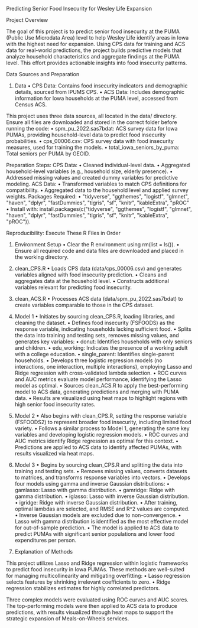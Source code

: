 Predicting Senior Food Insecurity for Wesley Life Expansion

Project Overview

The goal of this project is to predict senior food insecurity at the PUMA (Public Use Microdata Area) level to help Wesley Life identify areas in Iowa with the highest need for expansion. Using CPS data for training and ACS data for real-world predictions, the project builds predictive models that analyze household characteristics and aggregate findings at the PUMA level. This effort provides actionable insights into food insecurity patterns. 

Data Sources and Preparation

1.	Data
	•	CPS Data: Contains food insecurity indicators and demographic details, sourced from IPUMS CPS.
	•	ACS Data: Includes demographic information for Iowa households at the PUMA level, accessed from Census ACS.

This project uses three data sources, all located in the data/ directory. Ensure all files are downloaded and stored in the correct folder before running the code:
	•	spm_pu_2022.sas7bdat: ACS survey data for Iowa PUMAs, providing household-level data to predict food insecurity probabilities.
	•	cps_00006.csv: CPS survey data with food insecurity measures, used for training the models.
	•	total_iowa_seniors_by_puma: Total seniors per PUMA by GEOID.

Preparation Steps:
 CPS Data:
	•	Cleaned individual-level data.
	•	Aggregated household-level variables (e.g., household size, elderly presence).
	•	Addressed missing values and created dummy variables for predictive modeling.
 ACS Data:
	•	Transformed variables to match CPS definitions for compatibility.
	•	Aggregated data to the household level and applied survey weights.
 Packages Required:
	•	"tidyverse", "ggthemes", "logistf", "glmnet", "haven", "dplyr", 
                    "fastDummies", "tigris", "sf", "knitr", "kableExtra", "pROC"
	•	Install with: install.packages(c("tidyverse", "ggthemes", "logistf", "glmnet", "haven", "dplyr", 
                    "fastDummies", "tigris", "sf", "knitr", "kableExtra", "pROC")).

Reproducibility: Execute These R Files in Order

1.	Environment Setup
	•	Clear the R environment using rm(list = ls()).
	•	Ensure all required code and data files are downloaded and placed in the working directory.
	
	
2.	clean_CPS.R
	•	Loads CPS data (data/cps_00006.csv) and generates variables aligned with food insecurity prediction.
	•	Cleans and aggregates data at the household level.
	•	Constructs additional variables relevant for predicting food insecurity.
	
	
3.	clean_ACS.R
	•	Processes ACS data (data/spm_pu_2022.sas7bdat) to create variables comparable to those in the CPS dataset.
	
	
4.	Model 1
	•	Initiates by sourcing clean_CPS.R, loading libraries, and cleaning the dataset.
	•	Defines food insecurity (FSFOODS) as the response variable, indicating households lacking sufficient food.
	•	Splits the data into training and testing sets, removes missing values, and generates key variables:
	•	donut: Identifies households with only seniors and children.
	•	edu_working: Indicates the presence of a working adult with a college education.
	•	single_parent: Identifies single-parent households.
	•	Develops three logistic regression models (no interactions, one interaction, multiple interactions), employing Lasso and Ridge regression with cross-validated lambda selection.
	•	ROC curves and AUC metrics evaluate model performance, identifying the Lasso model as optimal.
	•	Sources clean_ACS.R to apply the best-performing model to ACS data, generating predictions and merging with PUMA data.
	•	Results are visualized using heat maps to highlight regions with high senior food insecurity rates.
	
	
5.	Model 2
	•	Also begins with clean_CPS.R, setting the response variable (FSFOODS2) to represent broader food insecurity, including limited food variety.
	•	Follows a similar process to Model 1, generating the same key variables and developing logistic regression models.
	•	ROC curves and AUC metrics identify Ridge regression as optimal for this context.
	•	Predictions are applied to ACS data to identify affected PUMAs, with results visualized via heat maps.
	
	
6.	Model 3
	•	Begins by sourcing clean_CPS.R and splitting the data into training and testing sets.
	•	Removes missing values, converts datasets to matrices, and transforms response variables into vectors.
	•	Develops four models using gamma and inverse Gaussian distributions:
	•	gamlasso: Lasso with gamma distribution.
	•	gamridge: Ridge with gamma distribution.
	•	iglasso: Lasso with inverse Gaussian distribution.
	•	igridge: Ridge with inverse Gaussian distribution.
	•	After training, optimal lambdas are selected, and RMSE and  R^2  values are computed.
	•	Inverse Gaussian models are excluded due to non-convergence.
	•	Lasso with gamma distribution is identified as the most effective model for out-of-sample prediction.
	•	The model is applied to ACS data to predict PUMAs with significant senior populations and lower food expenditures per person.

4. Explanation of Methods

This project utilizes Lasso and Ridge regression within logistic frameworks to predict food insecurity in Iowa PUMAs. These methods are well-suited for managing multicollinearity and mitigating overfitting:
	•	Lasso regression selects features by shrinking irrelevant coefficients to zero.
	•	Ridge regression stabilizes estimates for highly correlated predictors.

Three complex models were evaluated using ROC curves and AUC scores. The top-performing models were then applied to ACS data to produce predictions, with results visualized through heat maps to support the strategic expansion of Meals-on-Wheels services.
